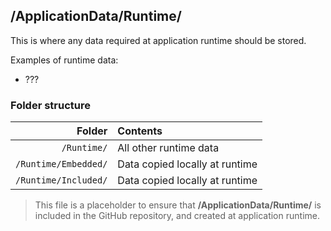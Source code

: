 ﻿## /ApplicationData/Runtime/

This is where any data required at application runtime should be stored.

Examples of runtime data:
* ???

### Folder structure

| Folder               | Contents                                              |
|---------------------:|:------------------------------------------------------|
| `/Runtime/`          | All other runtime data                                |
| `/Runtime/Embedded/` | Data copied locally at runtime                        |
| `/Runtime/Included/` | Data copied locally at runtime                        |

> This file is a placeholder to ensure that **/ApplicationData/Runtime/** is included in the GitHub repository, and created at application runtime.